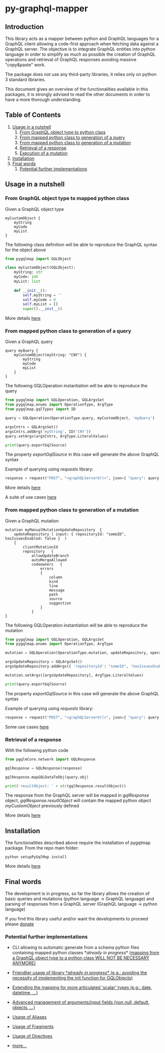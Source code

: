 # py-graphql-mapper

## Introduction

This library acts as a mapper between python and GraphQL languages for a GraphQL client allowing a code-first approach when fetching data against a GraphQL server.
The objective is to integrate GraphQL entities into python language in order to simplify as much as possible the creation of GraphQL operations and retrieval of GraphQL responses avoiding massive "copy&paste" work.

The package does not use any third-party libraries, it relies only on python 3 standard libraries. 

This document gives an overview of the functionalities available in this packages, it is strongly advised to read the other documents in order to have a more thorough understanding.


## Table of Contents

1. [Usage in a nutshell](#usage-in-a-nutshell)
    1. [From GraphQL object type to python class](#from-graphql-object-type-to-mapped-python-class)
    2. [From mapped python class to generation of a query](#from-mapped-python-class-to-generation-of-a-query)
    2. [From mapped python class to generation of a mutation](#from-mapped-python-class-to-generation-of-a-mutation)
    3. [Retrieval of a response](#retrieval-of-a-response)
    4. [Execution of a mutation](#execution-of-a-mutation)
2. [Installation](#installation)
3. [Final words](#final-words)
    1. [Potential further implementations](#potential-further-implementations)


## Usage in a nutshell

### From GraphQL object type to mapped python class

Given a GraphQL object type

```
myCustomObject {
    myString
    myCode
    myList
}
```

The following class definition will be able to reproduce the GraphQL syntax for the object above

```python
from pygqlmap import GQLObject

class myCustomObject(GQLObject): 
    myString: str
    myCode: int
    myList: list
    
    def __init__():
        self.myString = ''
        self.myCode = 0
        self.myList = []
        super().__init__()
```

More details [here](https://github.com/dapalex/py-graphql-mapper/blob/main/pygqlmap/README.MD#creation-of-a-mappable-python-object)

### From mapped python class to generation of a query

Given a GraphQL query

```
query myQuery {
    myCustomObject(myString: "CNY") {
        myString
        myCode
        myList
    }
}
```

The following GQLOperation instantiation will be able to reproduce the query

```python
from pygqlmap import GQLOperation, GQLArgsSet
from pygqlmap.enums import OperationType, ArgType
from pygqlmap.gqlTypes import ID

query = GQLOperation(OperationType.query, myCustomObject, 'myQuery')

argsCntrs = GQLArgsSet()
argsCntrs.addArg('myString', ID('CNY'))
query.setArgs(argsCntrs, ArgType.LiteralValues)

print(query.exportGqlSource)
```

The property _exportGqlSource_ in this case will generate the above GraphQL syntax

Example of querying using *requests* library:

```python
response = request("POST", "<graphQLServerUrl>", json={ "query": query.exportGqlSource }, headers=<headers>)
```

More details [here](https://github.com/dapalex/py-graphql-mapper/blob/main/pygqlmap/README.MD#gqloperation)

A suite of use cases [here](https://github.com/dapalex/py-graphql-mapper/blob/main/test/README.MD#L23)


### From mapped python class to generation of a mutation

Given a GraphQL mutation

```
mutation myManualMutationUpdateRepository  { 
    updateRepository ( input: { repositoryId: "someID", hasIssuesEnabled: false }  ) 
    { 
        clientMutationId     
        repository   {
            allowUpdateBranch       
            autoMergeAllowed     
            codeowners   { 
                errors   
                { 
                    column     
                    kind     
                    line     
                    message     
                    path     
                    source     
                    suggestion  
                } 
            } 
}
```

The following GQLOperation instantiation will be able to reproduce the mutation

```python
from pygqlmap import GQLOperation, GQLArgsSet
from pygqlmap.enums import OperationType, ArgType

mutation = GQLOperation(OperationType.mutation, updateRepository, operationName='myManualMutationUpdateRepository', logProgress=True)

argsUpdateRepository = GQLArgsSet()
argsUpdateRepository.addArgs({ 'repositoryId': "someID", 'hasIssuesEnabled': False })

mutation.setArgs([argsUpdateRepository], ArgType.LiteralValues)

print(query.exportGqlSource)
```

The property _exportGqlSource_ in this case will generate the above GraphQL syntax

Example of querying using *requests* library:

```python
response = request("POST", "<graphQLServerUrl>", json={ "query": query.exportGqlSource }, headers=<headers>)
```

Some use cases [here](https://github.com/dapalex/py-graphql-mapper/blob/main/test/README.MD#L48)


### Retrieval of a response

With the following python code

```python
from pgqlmCore.network import GQLResponse

gqlResponse = GQLResponse(response)

gqlResponse.mapGQLDataToObj(query.obj)

print('resultObject: ' + str(gqlResponse.resultObject))
```

The response from the GraphQL server will be mapped in _gqlResponse_ object, _gqlResponse.resultObject_ will contain the mapped python object _myCustomObject_ previously defined

More details [here](https://github.com/dapalex/py-graphql-mapper/blob/main/pygqlmap/README.MD#parsing-of-a-response)


## Installation

The functionalities described above require the installation of pygqlmap package. From the repo main folder:

```
python setupPyGqlMap install
```

More details [here](https://github.com/dapalex/py-graphql-mapper/blob/main/pygqlmap/README.MD#installation)



## Final words

The development is in progress, so far the library allows the creation of basic queries and mutations (python language -> GraphQL language) and parsing of responses from a GraphQL server (GraphQL language -> python language)

If you find this library useful and/or want the developments to proceed please [donate](https://github.com/sponsors/dapalex)


### Potential further implementations

* CLI allowing to automatic generate from a schema python files containing mapped python classes \*_already in progress_\* (<u>mapping from a GraphQL object type to a python class WILL NOT BE NECESSARY ANYMORE<u>)

* Friendlier usage of library \*_already in progress_\* (e.g.: avoiding the necessity of implementing the init function for GQLObjects)

* Extending the mapping for more articulated 'scalar' types (e.g.: date, datetime, ...)

* Advanced management of arguments/input fields (non null, default, objects, ...)

* Usage of Aliases

* Usage of Fragments

* Usage of Directives

* more...
